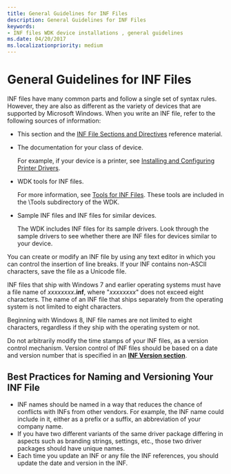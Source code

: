 ```yaml
---
title: General Guidelines for INF Files
description: General Guidelines for INF Files
keywords:
- INF files WDK device installations , general guidelines
ms.date: 04/20/2017
ms.localizationpriority: medium
---
```


# General Guidelines for INF Files




INF files have many common parts and follow a single set of syntax rules. However, they are also as different as the variety of devices that are supported by Microsoft Windows. When you write an INF file, refer to the following sources of information:

-   This section and the [INF File Sections and Directives](./index.md) reference material.

-   The documentation for your class of device.

    For example, if your device is a printer, see [Installing and Configuring Printer Drivers](../print/installing-and-configuring-printer-drivers.md).

-   WDK tools for INF files.

    For more information, see [Tools for INF Files](../devtest/tools-for-inf-files.md). These tools are included in the \\Tools subdirectory of the WDK.

-   Sample INF files and INF files for similar devices.

    The WDK includes INF files for its sample drivers. Look through the sample drivers to see whether there are INF files for devices similar to your device.

You can create or modify an INF file by using any text editor in which you can control the insertion of line breaks. If your INF contains non-ASCII characters, save the file as a Unicode file.

INF files that ship with Windows 7 and earlier operating systems must have a file name of <em>xxxxxxxx</em>**.inf**, where "*xxxxxxxx*" does not exceed eight characters. The name of an INF file that ships separately from the operating system is not limited to eight characters.

Beginning with Windows 8, INF file names are not limited to eight characters, regardless if they ship with the operating system or not.

Do not arbitrarily modify the time stamps of your INF files, as a version control mechanism. Version control of INF files should be based on a date and version number that is specified in an [**INF Version section**](inf-version-section.md).

## Best Practices for Naming and Versioning Your INF File

- INF names should be named in a way that reduces the chance of conflicts with INFs from other vendors.  For example, the INF name could include in it, either as a prefix or a suffix, an abbreviation of your company name.
- If you have two different variants of the same driver package differing in aspects such as branding strings, settings, etc., those two driver packages should have unique names.
- Each time you update an INF or any file the INF references, you should update the date and version in the INF.
